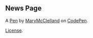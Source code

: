 News Page
---------


A [Pen](https://codepen.io/MaryMcClelland/pen/wvRwONB) by [MaryMcClelland](https://codepen.io/MaryMcClelland) on [CodePen](https://codepen.io).

[License](https://codepen.io/license/pen/wvRwONB).